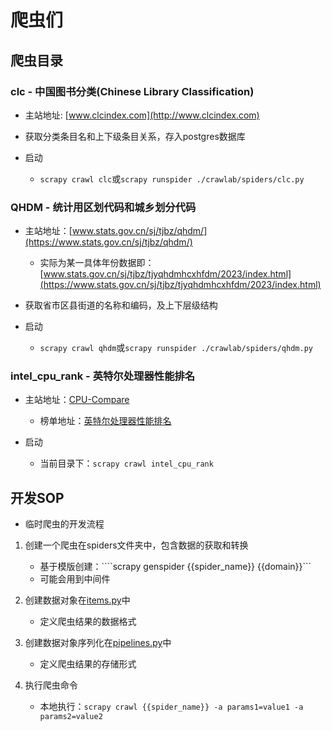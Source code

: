 # 爬虫们

## 爬虫目录

### clc - 中国图书分类(Chinese Library Classification)
  
* 主站地址: [www.clcindex.com](http://www.clcindex.com)

* 获取分类条目名和上下级条目关系，存入postgres数据库

* 启动
  * ```scrapy crawl clc```或```scrapy runspider ./crawlab/spiders/clc.py```

### QHDM - 统计用区划代码和城乡划分代码

* 主站地址：[www.stats.gov.cn/sj/tjbz/qhdm/](https://www.stats.gov.cn/sj/tjbz/qhdm/)
  
  * 实际为某一具体年份数据即：[www.stats.gov.cn/sj/tjbz/tjyqhdmhcxhfdm/2023/index.html](https://www.stats.gov.cn/sj/tjbz/tjyqhdmhcxhfdm/2023/index.html)
  
* 获取省市区县街道的名称和编码，及上下层级结构

* 启动
  * ```scrapy crawl qhdm```或```scrapy runspider ./crawlab/spiders/qhdm.py```
  
### intel_cpu_rank - 英特尔处理器性能排名

* 主站地址：[CPU-Compare](https://cpu-compare.com/zh-CN)
  * 榜单地址：[英特尔处理器性能排名](https://cpu-compare.com/zh-CN/benchmark/intel?page=1)
  
* 启动
  * 当前目录下：```scrapy crawl intel_cpu_rank```

## 开发SOP

* 临时爬虫的开发流程
  
1. 创建一个爬虫在spiders文件夹中，包含数据的获取和转换
   * 基于模版创建：````scrapy genspider {{spider_name}} {{domain}}```
   * 可能会用到中间件

2. 创建数据对象在[items.py](./crawlab/items.py)中
   * 定义爬虫结果的数据格式

3. 创建数据对象序列化在[pipelines.py](./crawlab/pipelines.py)中
   * 定义爬虫结果的存储形式
  
4. 执行爬虫命令
   * 本地执行：```scrapy crawl {{spider_name}} -a params1=value1 -a params2=value2```
